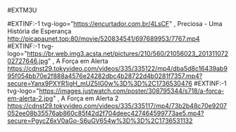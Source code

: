 #EXTM3U

#EXTINF:-1 tvg-logo="https://encurtador.com.br/4LsCF" , Preciosa - Uma História de Esperança
http://picapaunet.top:80/movie/520834541/697689953/7767.mp4
#EXTINF:-1 tvg-logo="https://br.web.img3.acsta.net/pictures/210/560/21056023_20131107202727646.jpg" , A Força em Alerta
https://cdnst29.tokyvideo.com/videos/335/335122/mp4/dba5d8c16439ab995f054bb70e2f888a4576e24282dbc4b28722d4b0281f7357.mp4?secure=Yanx9PXYR1igH_mUZ5IG0w%3D%3D%2C1736530476
#EXTINF:-1 tvg-logo="https://images.justwatch.com/poster/308795344/s718/a-forca-em-alerta-2.jpg" , A Força em Alerta 2
https://cdnst29.tokyvideo.com/videos/335/335117/mp4/73b2b48c70e9207052ee08b35576ab860c85f42d2f704deec427464599773ae5.mp4?secure=PgycZ6xV0aGo-S6uGV654w%3D%3D%2C1736531132
